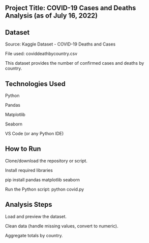 ## Project Title: COVID-19 Cases and Deaths Analysis (as of July 16, 2022)
## Dataset

Source: Kaggle Dataset - COVID-19 Deaths and Cases

File used: coviddeathbycountry.csv

This dataset provides the number of confirmed cases and deaths by country.

## Technologies Used

Python 

Pandas

Matplotlib

Seaborn

VS Code (or any Python IDE)

## How to Run

Clone/download the repository or script.

Install required libraries

pip install pandas matplotlib seaborn

Run the Python script:
python covid.py

## Analysis Steps

Load and preview the dataset.

Clean data (handle missing values, convert to numeric).

Aggregate totals by country.

